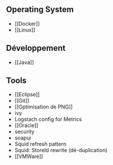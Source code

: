 ## Operating System
 * [[Docker]]
 * [[Linux]]

## Développement
 * [[Java]]

## Tools
 * [[Eclipse]]
 * [[Git]]
 * [[Optimisation de PNG]]
 * ivy
 * Logstach config for Metrics
 * [[Oracle]]
 * security
 * soapui
 * Squid refresh pattern
 * Squid: StoreId rewrite (dé-duplication)
 * [[VMWare]]

